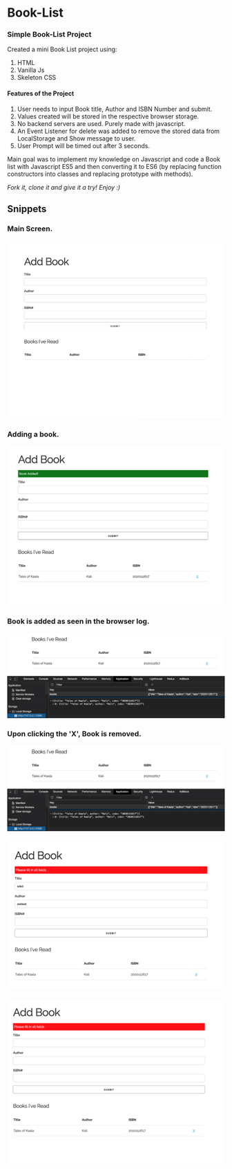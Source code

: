 # Book-List

<h3> Simple Book-List Project </h3>

Created a mini Book List project using: 
1. HTML
2. Vanilla Js
3. Skeleton CSS

<h4>Features of the Project</h4>

1. User needs to input Book title, Author and ISBN Number and submit.
2. Values created will be stored in the respective browser storage.
3. No backend servers are used. Purely made with javascript. 
4. An Event Listener for delete was added to remove the stored data from LocalStorage and Show message to user.
5. User Prompt will be timed out after 3 seconds.


Main goal was to implement my knowledge on Javascript and code a Book list with Javascript ES5 and then converting it to ES6 (by replacing function constructors into classes and replacing prototype with methods).




*Fork it, clone it and give it a try! Enjoy :)*


## Snippets
### Main Screen.
![Main Screen](/images/xxxxxx.png)

### Adding a book.
![](/images/xxxxx.png)

### Book is added as seen in the browser log.
![](/images/xx.png)

### Upon clicking the 'X', Book is removed.
![](/images/xx.png)

###
![](/images/xxx.png)

###
![](/images/xxxx.png)


